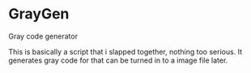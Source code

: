 # GrayGen
Gray code generator

This is basically a script that i slapped together, nothing too serious. It generates gray code for that can be turned in to a image file later.
